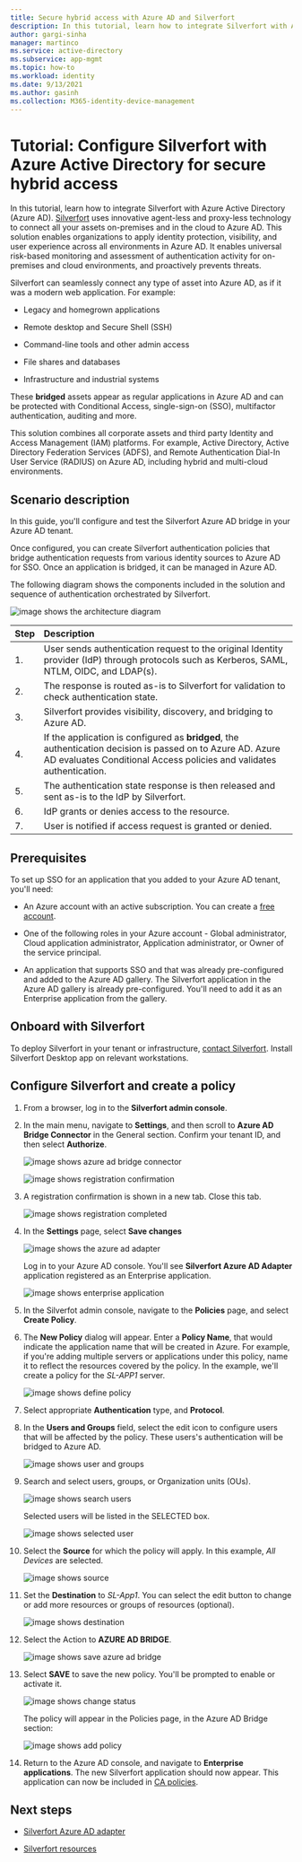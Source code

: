 ```yaml
---
title: Secure hybrid access with Azure AD and Silverfort
description: In this tutorial, learn how to integrate Silverfort with Azure AD for secure hybrid access 
author: gargi-sinha
manager: martinco
ms.service: active-directory
ms.subservice: app-mgmt
ms.topic: how-to
ms.workload: identity
ms.date: 9/13/2021
ms.author: gasinh
ms.collection: M365-identity-device-management
---
```


# Tutorial: Configure Silverfort with Azure Active Directory for secure hybrid access

In this tutorial, learn how to integrate Silverfort with Azure Active Directory (Azure AD). [Silverfort](https://www.silverfort.com/) uses innovative agent-less and proxy-less technology to connect all your assets on-premises and in the cloud to Azure AD. This solution enables organizations to apply identity protection, visibility, and user experience across all environments in Azure AD. It enables universal risk-based monitoring and assessment of authentication activity for on-premises and cloud environments, and proactively prevents threats.  

Silverfort can seamlessly connect any type of asset into Azure AD, as if it was a modern web application. For example:

- Legacy and homegrown applications

- Remote desktop and Secure Shell (SSH)

- Command-line tools and other admin access

- File shares and databases

- Infrastructure and industrial systems

These **bridged** assets appear as regular applications in Azure AD and can be protected with Conditional Access, single-sign-on (SSO), multifactor authentication, auditing and more.

This solution combines all corporate assets and third party Identity and Access Management (IAM) platforms. For example, Active Directory, Active Directory Federation Services (ADFS), and Remote Authentication Dial-In User Service (RADIUS) on Azure AD, including hybrid and multi-cloud environments.

## Scenario description

In this guide, you'll configure and test the Silverfort Azure AD bridge in your Azure AD tenant.

Once configured, you can create Silverfort authentication policies that bridge authentication requests from various identity sources to Azure AD for SSO. Once an application is bridged, it can be managed in Azure AD.

The following diagram shows the components included in the solution and sequence of authentication orchestrated by Silverfort.

![image shows the architecture diagram](./media/silverfort-azure-ad-integration/silverfort-architecture-diagram.png)

| Step | Description|
|:---------|:------------|
| 1. | User sends authentication request to the original Identity provider (IdP) through protocols such as Kerberos, SAML, NTLM, OIDC, and LDAP(s).|
| 2. | The response is routed as-is to Silverfort for validation to check authentication state.|
| 3. | Silverfort provides visibility, discovery, and bridging to Azure AD.|
| 4. | If the application is configured as **bridged**, the authentication decision is passed on to Azure AD. Azure AD evaluates Conditional Access policies and validates authentication.|
| 5. | The authentication state response is then released and sent as-is to the IdP by Silverfort. |
| 6.| IdP grants or denies access to the resource.|
| 7. | User is notified if access request is granted or denied. |

## Prerequisites

To set up SSO for an application that you added to your Azure AD tenant, you'll need:

- An Azure account with an active subscription. You can create a [free account](https://azure.microsoft.com/free/?WT.mc_id=A261C142F).

- One of the following roles in your Azure account - Global administrator, Cloud application administrator, Application administrator, or Owner of the service principal.

- An application that supports SSO and that was already pre-configured and added to the Azure AD gallery. The Silverfort application in the Azure AD gallery is already pre-configured. You'll need to add it as an Enterprise application from the gallery.

## Onboard with Silverfort

To deploy Silverfort in your tenant or infrastructure, [contact Silverfort](https://www.silverfort.com/). Install Silverfort Desktop app on relevant workstations.

## Configure Silverfort and create a policy

1. From a browser, log in to the **Silverfort admin console**.

2. In the main menu, navigate to **Settings**, and then scroll to
   **Azure AD Bridge Connector** in the General section. Confirm your tenant ID, and then select **Authorize**.

   ![image shows azure ad bridge connector](./media/silverfort-azure-ad-integration/azure-ad-bridge-connector.png)

   ![image shows registration confirmation](./media/silverfort-azure-ad-integration/grant-permission.png)

3. A registration confirmation is shown in a new tab. Close this tab.

   ![image shows registration completed](./media/silverfort-azure-ad-integration/registration-completed.png)

4. In the **Settings** page, select **Save changes**

   ![image shows the azure ad adapter](./media/silverfort-azure-ad-integration/silverfort-azure-ad-adapter.png)

    Log in to your Azure AD console. You'll see **Silverfort Azure AD Adapter** application registered as an Enterprise application.

   ![image shows enterprise application](./media/silverfort-azure-ad-integration/enterprise-application.png)

5. In the Silverfot admin console, navigate to the **Policies** page, and select **Create Policy**.

6. The **New Policy** dialog will appear. Enter a **Policy Name**, that would indicate the application name that will be created in Azure. For example, if you're adding multiple servers or applications under this policy, name it to reflect the resources covered by the policy. In the example, we'll create a policy for the *SL-APP1* server.

   ![image shows define policy](./media/silverfort-azure-ad-integration/define-policy.png)

7. Select appropriate **Authentication** type, and **Protocol**.

8. In the **Users and Groups** field, select the edit icon to configure users that will be affected by the policy. These users's authentication will be bridged to Azure AD.

   ![image shows user and groups](./media/silverfort-azure-ad-integration/user-groups.png)

9. Search and select users, groups, or Organization units (OUs).

   ![image shows search users](./media/silverfort-azure-ad-integration/search-users.png)

   Selected users will be listed in the SELECTED box.

   ![image shows selected user](./media/silverfort-azure-ad-integration/select-user.png)

10. Select the **Source** for which the policy will apply. In this example, *All Devices* are selected.

    ![image shows source](./media/silverfort-azure-ad-integration/source.png)

11. Set the **Destination** to *SL-App1*. You can select the edit button to change or add more resources or groups of resources (optional).

    ![image shows destination](./media/silverfort-azure-ad-integration/destination.png)

12. Select the Action to **AZURE AD BRIDGE**.

    ![image shows save azure ad bridge](./media/silverfort-azure-ad-integration/save-azure-ad-bridge.png)

13. Select **SAVE** to save the new policy. You'll be prompted to enable or activate it.

    ![image shows change status](./media/silverfort-azure-ad-integration/change-status.png)

    The policy will appear in the Policies page, in the Azure AD Bridge section:

    ![image shows add policy](./media/silverfort-azure-ad-integration/add-policy.png)

14. Return to the Azure AD console, and navigate to **Enterprise applications**. The new Silverfort application should now appear. This application can now be included in [CA policies](../authentication/tutorial-enable-azure-mfa.md?bc=/azure/active-directory/conditional-access/breadcrumb/toc.json&toc=/azure/active-directory/conditional-access/toc.json%23create-a-conditional-access-policy).

## Next steps

- [Silverfort Azure AD adapter](https://azuremarketplace.microsoft.com/marketplace/apps/aad.silverfortazureadadapter?tab=overview)

- [Silverfort resources](https://www.silverfort.com/resources/)
